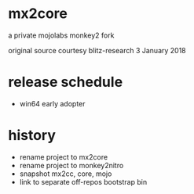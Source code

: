 # mx2core

a private mojolabs monkey2 fork

original source courtesy blitz-research 3 January 2018

# release schedule

* win64 early adopter

# history

* rename project to mx2core
* rename project to monkey2nitro
* snapshot mx2cc, core, mojo
* link to separate off-repos bootstrap bin
